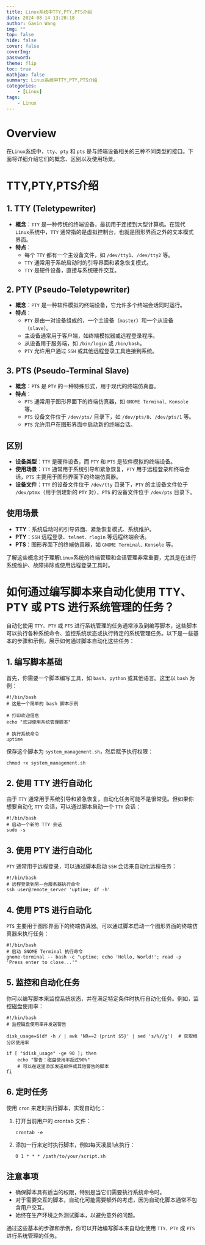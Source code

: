 ```yaml
---
title: Linux系统中TTY,PTY,PTS介绍
date: 2024-08-14 13:20:18
author: Gavin Wang
img: ""
top: false
hide: false
cover: false
coverImg:
password:
theme: flip
toc: true
mathjax: false
summary: Linux系统中TTY,PTY,PTS介绍
categories:
    - [Linux]
tags:
    - Linux
---
```


# Overview

在`Linux`系统中，`tty`、`pty` 和 `pts` 是与终端设备相关的三种不同类型的接口。下面将详细介绍它们的概念、区别以及使用场景。

# TTY,PTY,PTS介绍

## 1. TTY (Teletypewriter)
- **概念**：`TTY` 是一种传统的终端设备，最初用于连接到大型计算机。在现代`Linux`系统中，`TTY` 通常指的是虚拟控制台，也就是图形界面之外的文本模式界面。
- **特点**：
  - 每个 `TTY` 都有一个主设备文件，如 `/dev/tty1`、`/dev/tty2` 等。
  - `TTY` 通常用于系统启动时的引导界面和紧急恢复模式。
  - `TTY` 是硬件设备，直接与系统硬件交互。

## 2. PTY (Pseudo-Teletypewriter)
- **概念**：`PTY` 是一种软件模拟的终端设备，它允许多个终端会话同时运行。
- **特点**：
  - `PTY` 是由一对设备组成的，一个主设备（`master`）和一个从设备（`slave`）。
  - 主设备通常用于客户端，如终端模拟器或远程登录程序。
  - 从设备用于服务端，如 `/bin/login` 或 `/bin/bash`。
  - `PTY` 允许用户通过 `SSH` 或其他远程登录工具连接到系统。

## 3. PTS (Pseudo-Terminal Slave)
- **概念**：`PTS` 是 `PTY` 的一种特殊形式，用于现代的终端仿真器。
- **特点**：
  - `PTS` 通常用于图形界面下的终端仿真器，如 `GNOME Terminal、Konsole` 等。
  - `PTS` 设备文件位于 `/dev/pts/` 目录下，如 `/dev/pts/0`、`/dev/pts/1` 等。
  - `PTS` 允许用户在图形界面中启动新的终端会话。

## 区别
- **设备类型**：`TTY` 是硬件设备，而 `PTY` 和 `PTS` 是软件模拟的终端设备。
- **使用场景**：`TTY` 通常用于系统引导和紧急恢复，`PTY` 用于远程登录和终端会话，`PTS` 主要用于图形界面下的终端仿真器。
- **设备文件**：`TTY` 的设备文件位于 `/dev/tty` 目录下，`PTY` 的主设备文件位于 `/dev/ptmx`（用于创建新的 `PTY` 对），`PTS` 的设备文件位于 `/dev/pts` 目录下。

## 使用场景
- **TTY**：系统启动时的引导界面、紧急恢复模式、系统维护。
- **PTY**：`SSH` 远程登录、`telnet、rlogin` 等远程终端会话。
- **PTS**：图形界面下的终端仿真器，如 `GNOME Terminal、Konsole` 等。

了解这些概念对于理解`Linux`系统的终端管理和会话管理非常重要，尤其是在进行系统维护、故障排除或使用远程登录工具时。


# 如何通过编写脚本来自动化使用 TTY、PTY 或 PTS 进行系统管理的任务？

自动化使用 `TTY`、`PTY` 或 `PTS` 进行系统管理的任务通常涉及到编写脚本，这些脚本可以执行各种系统命令、监控系统状态或执行特定的系统管理任务。以下是一些基本的步骤和示例，展示如何通过脚本自动化这些任务：

## 1. 编写脚本基础
首先，你需要一个脚本编写工具，如 `bash`、`python` 或其他语言。这里以 `bash` 为例：

```shell
#!/bin/bash
# 这是一个简单的 bash 脚本示例

# 打印欢迎信息
echo "欢迎使用系统管理脚本"

# 执行系统命令
uptime
```

保存这个脚本为 `system_management.sh`，然后赋予执行权限：

```shell
chmod +x system_management.sh
```

## 2. 使用 TTY 进行自动化
由于 `TTY` 通常用于系统引导和紧急恢复，自动化任务可能不是很常见。但如果你想要自动化 `TTY` 会话，可以通过脚本启动一个 `TTY` 会话：

```shell
#!/bin/bash
# 启动一个新的 TTY 会话
sudo -s
```

## 3. 使用 PTY 进行自动化
`PTY` 通常用于远程登录，可以通过脚本启动 `SSH` 会话来自动化远程任务：

```shell
#!/bin/bash
# 远程登录到另一台服务器执行命令
ssh user@remote_server 'uptime; df -h'
```

## 4. 使用 PTS 进行自动化
`PTS` 主要用于图形界面下的终端仿真器。可以通过脚本启动一个图形界面的终端仿真器来执行任务：

```shell
#!/bin/bash
# 启动 GNOME Terminal 执行命令
gnome-terminal -- bash -c "uptime; echo 'Hello, World!'; read -p 'Press enter to close...'"
```

## 5. 监控和自动化任务
你可以编写脚本来监控系统状态，并在满足特定条件时执行自动化任务。例如，监控磁盘使用率：

```shell
#!/bin/bash
# 监控磁盘使用率并发送警告

disk_usage=$(df -h / | awk 'NR==2 {print $5}' | sed 's/%//g')  # 获取根分区使用率

if [ "$disk_usage" -ge 90 ]; then
    echo "警告：磁盘使用率超过90%"
    # 可以在这里添加发送邮件或其他警告的脚本
fi
```

## 6. 定时任务
使用 `cron` 来定时执行脚本，实现自动化：

1. 打开当前用户的 crontab 文件：
   ```shell
   crontab -e
   ```

2. 添加一行来定时执行脚本，例如每天凌晨1点执行：
   ```shell
   0 1 * * * /path/to/your/script.sh
   ```

## 注意事项
- 确保脚本具有适当的权限，特别是当它们需要执行系统命令时。
- 对于需要交互的脚本，自动化可能需要额外的考虑，因为自动化脚本通常不包含用户交互。
- 始终在生产环境之外测试脚本，以避免意外的问题。

通过这些基本的步骤和示例，你可以开始编写脚本来自动化使用 `TTY、PTY` 或 `PTS` 进行系统管理的任务。
